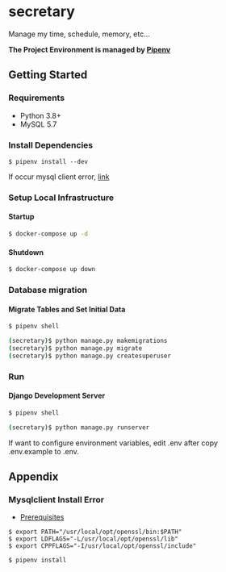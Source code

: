 # secretary
Manage my time, schedule, memory, etc...

**The Project Environment is managed by [Pipenv](https://pipenv.kennethreitz.org/)**

## Getting Started

### Requirements

* Python 3.8+
* MySQL 5.7

### Install Dependencies
```
$ pipenv install --dev
```
If occur mysql client error, [link](#mysqlclient-install-error)

### Setup Local Infrastructure

#### Startup
```bash
$ docker-compose up -d
```

#### Shutdown
```bash
$ docker-compose up down
```

### Database migration

#### Migrate Tables and Set Initial Data
```bash
$ pipenv shell

(secretary)$ python manage.py makemigrations
(secretary)$ python manage.py migrate
(secretary)$ python manage.py createsuperuser
```

### Run

#### Django Development Server
```bash
$ pipenv shell

(secretary)$ python manage.py runserver
```

If want to configure environment variables, edit .env after copy .env.example to .env.

## Appendix

### Mysqlclient Install Error

* [Prerequisites](https://pypi.org/project/mysqlclient/)

```shell script
$ export PATH="/usr/local/opt/openssl/bin:$PATH"
$ export LDFLAGS="-L/usr/local/opt/openssl/lib"
$ export CPPFLAGS="-I/usr/local/opt/openssl/include"

$ pipenv install
```
